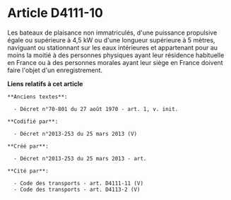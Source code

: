 # Article D4111-10

Les bateaux de plaisance non immatriculés, d'une puissance propulsive égale ou supérieure à 4,5 kW ou d'une longueur
supérieure à 5 mètres, naviguant ou stationnant sur les eaux intérieures et appartenant pour au moins la moitié à des
personnes physiques ayant leur résidence habituelle en France ou à des personnes morales ayant leur siège en France doivent
faire l'objet d'un enregistrement.

**Liens relatifs à cet article**

	**Anciens textes**:

	  - Décret n°70-801 du 27 août 1970 - art. 1, v. init.

	**Codifié par**:

	  - Décret n°2013-253 du 25 mars 2013 (V)

	**Créé par**:

	  - Décret n°2013-253 du 25 mars 2013 - art.

	**Cité par**:

	  - Code des transports - art. D4111-11 (V)
	  - Code des transports - art. D4113-2 (V)
